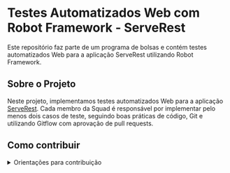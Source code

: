 # Testes Automatizados Web com Robot Framework - ServeRest

Este repositório faz parte de um programa de bolsas e contém testes automatizados Web para a aplicação ServeRest utilizando Robot Framework.

## Sobre o Projeto

Neste projeto, implementamos testes automatizados Web para a aplicação [ServeRest](https://compassuolfront.serverest.dev/). Cada membro da Squad é responsável por implementar pelo menos dois casos de teste, seguindo boas práticas de código, Git e utilizando Gitflow com aprovação de pull requests.

## Como contribuir

<details>
<summary>Orientações para contribuição</summary>

### Processo de contribuição

1. **Fork do repositório**
   - Acesse a página principal deste repositório no GitHub
   - No canto superior direito da página, clique no botão "Fork"
   - Selecione sua conta pessoal como destino do fork
   - Aguarde a conclusão do processo de fork
   - Agora você terá uma cópia do repositório em sua conta: `https://github.com/SEU-USUARIO/robot_framework_serverest`
   - Clone o fork para seu ambiente local:
     ```
     git clone https://github.com/SEU-USUARIO/robot_framework_serverest.git
     cd robot_framework_serverest
     ```
   - Adicione o repositório original como "upstream" para manter seu fork atualizado:
     ```
     git remote add upstream https://github.com/Rodrigo-Matuz/robot_framework_serverest.git
     ```

2. **Crie uma branch para sua feature**
   - Siga o padrão de nomenclatura: `seunome-funcionalidade`
   - Por exemplo:
     ```
     git checkout -b fulano-login-tests
     ```

3. **Desenvolva sua contribuição**
   - Implemente os casos de teste designados para a aplicação ServeRest
   - Siga as boas práticas de código do Robot Framework
   - Organize seus arquivos de teste de forma clara e estruturada
   - Teste localmente antes de enviar

4. **Boas práticas de commit**
   - Faça commits pequenos e frequentes (cada commit com poucas alterações)
   - Use mensagens claras e imperativas, por exemplo:
     - "Adiciona teste de login com credenciais válidas"
     - "Corrige seletor do botão de cadastro"
     - "Refatora keyword de validação de produtos"
   - Evite commits com muitas alterações não relacionadas

5. **Envie um Pull Request**
   - Antes de enviar, atualize seu fork com as últimas alterações do repositório principal:
     ```
     # Certifique-se de estar na branch principal do seu fork
     git checkout main
     
     # Busque as atualizações do repositório original
     git fetch upstream
     
     # Mescle as atualizações do repositório original com seu fork local
     git merge upstream/main
     
     # Volte para sua branch de trabalho
     git checkout seunome-funcionalidade
     
     # Rebase sua branch com a branch principal atualizada
     git rebase main
     ```
   - Resolva conflitos se houver algum
   - Envie sua branch para o GitHub:
     ```
     git push origin seunome-funcionalidade
     ```
   - Acesse seu fork no GitHub (`https://github.com/SEU-USUARIO/robot_framework_serverest`)
   - Você verá um banner sugerindo criar um Pull Request, clique em "Compare & pull request"
   - Verifique se a base é `main` do repositório original e o compare é sua branch `seunome-funcionalidade`
   - Adicione um título claro e descritivo para o PR
   - Na descrição, explique detalhadamente o que foi implementado/alterado
   - Clique em "Create pull request"

6. **Processo de revisão**
   - O PR será revisado pelo líder da squad (dono desse repositório)
   - Atenda às solicitações de alteração, se houver
   - Após aprovação, o PR será mesclado ao repositório principal

### Estrutura do projeto

Organize seus testes seguindo a estrutura padrão do Robot Framework:
- `resources/`: Keywords e variáveis reutilizáveis
- `tests/`: Arquivos de teste
- `results/`: Resultados dos testes (adicionado ao .gitignore)
- `custom/`: Fique a vontade para sugerir uma nova pasta caso queira

### Dicas para testes com Robot Framework

- Utilize Page Objects para organizar seus testes
- Crie keywords reutilizáveis para ações comuns
- Documente suas keywords e testes
- Utilize variáveis para dados de teste
- Siga as boas práticas de automação web com Robot Framework

</details>
